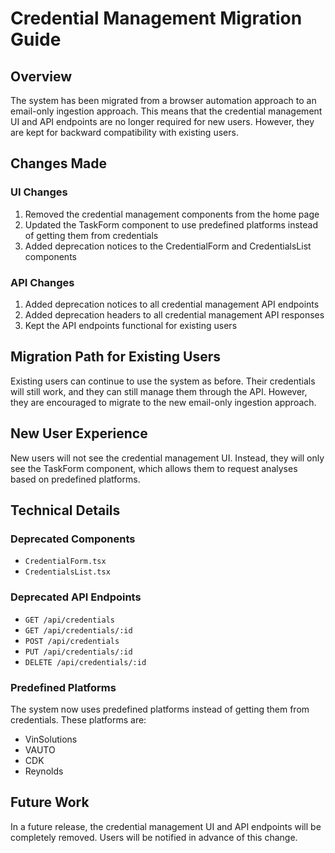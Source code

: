 # Credential Management Migration Guide

## Overview

The system has been migrated from a browser automation approach to an email-only ingestion approach. This means that the credential management UI and API endpoints are no longer required for new users. However, they are kept for backward compatibility with existing users.

## Changes Made

### UI Changes

1. Removed the credential management components from the home page
2. Updated the TaskForm component to use predefined platforms instead of getting them from credentials
3. Added deprecation notices to the CredentialForm and CredentialsList components

### API Changes

1. Added deprecation notices to all credential management API endpoints
2. Added deprecation headers to all credential management API responses
3. Kept the API endpoints functional for existing users

## Migration Path for Existing Users

Existing users can continue to use the system as before. Their credentials will still work, and they can still manage them through the API. However, they are encouraged to migrate to the new email-only ingestion approach.

## New User Experience

New users will not see the credential management UI. Instead, they will only see the TaskForm component, which allows them to request analyses based on predefined platforms.

## Technical Details

### Deprecated Components

- `CredentialForm.tsx`
- `CredentialsList.tsx`

### Deprecated API Endpoints

- `GET /api/credentials`
- `GET /api/credentials/:id`
- `POST /api/credentials`
- `PUT /api/credentials/:id`
- `DELETE /api/credentials/:id`

### Predefined Platforms

The system now uses predefined platforms instead of getting them from credentials. These platforms are:

- VinSolutions
- VAUTO
- CDK
- Reynolds

## Future Work

In a future release, the credential management UI and API endpoints will be completely removed. Users will be notified in advance of this change.
